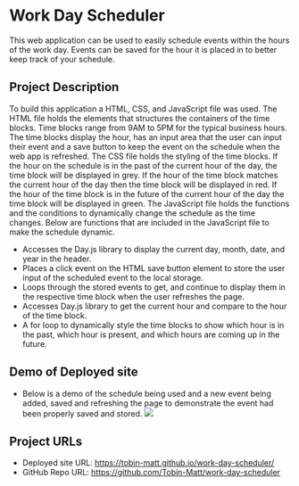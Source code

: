 # Work Day Scheduler
This web application can be used to easily schedule events within the hours of the work day. Events can be saved for the hour it is placed in to better keep track of your schedule.

## Project Description
To build this application a HTML, CSS, and JavaScript file was used. The HTML file holds the elements that structures the containers of the time blocks. Time blocks range from 9AM to 5PM for the typical business hours. The time blocks display the hour, has an input area that the user can input their event and a save button to keep the event on the schedule when the web app is refreshed. The CSS file holds the styling of the time blocks. If the hour on the schedule is in the past of the current hour of the day, the time block will be displayed in grey. If the hour of the time block matches the current hour of the day then the time block will be displayed in red. If the hour of the time block is in the future of the current hour of the day the time block will be displayed in green. The JavaScript file holds the functions and the conditions to dynamically change the schedule as the time changes. Below are functions that are included in the JavaScript file to make the schedule dynamic.
* Accesses the Day.js library to display the current day, month, date, and year in the header.
* Places a click event on the HTML save button element to store the user input of the scheduled event to the local storage.
* Loops through the stored events to get, and continue to display them in the respective time block when the user refreshes the page.
* Accesses Day.js library to get the current hour and compare to the hour of the time block.
* A for loop to dynamically style the time blocks to show which hour is in the past, which hour is present, and which hours are coming up in the future. 

## Demo of Deployed site
* Below is a demo of the schedule being used and a new event being added, saved and refreshing the page to demonstrate the event had been properly saved and stored.
![](./Assets/Demo%20of%20Work%20Day%20Schedule.gif)

## Project URLs
* Deployed site URL: https://tobin-matt.github.io/work-day-scheduler/
* GitHub Repo URL: https://github.com/Tobin-Matt/work-day-scheduler